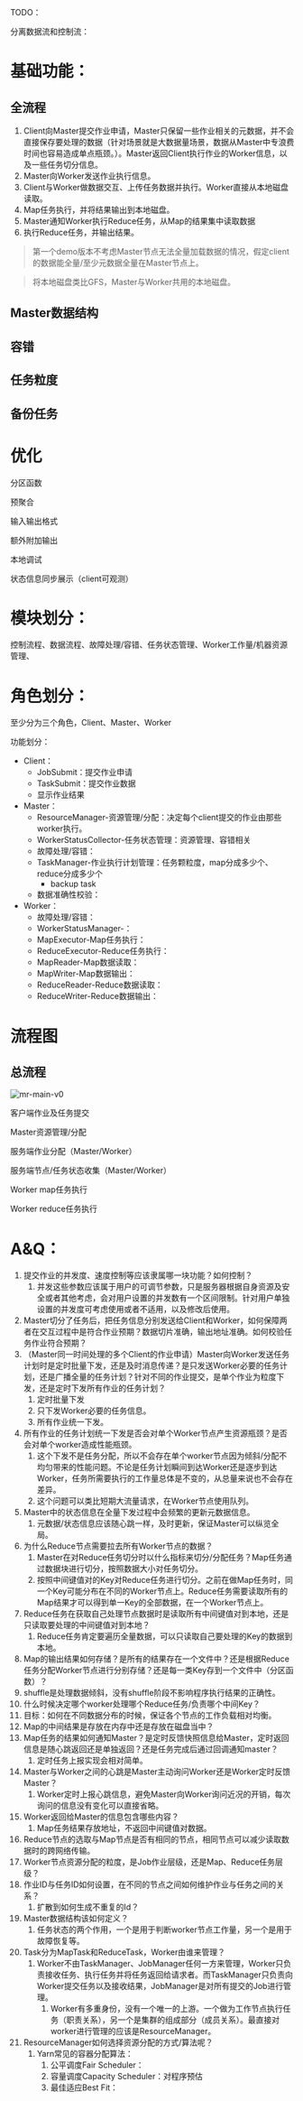 TODO：

分离数据流和控制流：

# 基础功能：

## 全流程

1. Client向Master提交作业申请，Master只保留一些作业相关的元数据，并不会直接保存要处理的数据（针对场景就是大数据量场景，数据从Master中专浪费时间也容易造成单点瓶颈。）。Master返回Client执行作业的Worker信息，以及一些任务切分信息。
2. Master向Worker发送作业执行信息。
3. Client与Worker做数据交互、上传任务数据并执行。Worker直接从本地磁盘读取。
4. Map任务执行，并将结果输出到本地磁盘。
5. Master通知Worker执行Reduce任务，从Map的结果集中读取数据
6. 执行Reduce任务，并输出结果。



> 第一个demo版本不考虑Master节点无法全量加载数据的情况，假定client的数据能全量/至少元数据全量在Master节点上。

> 将本地磁盘类比GFS，Master与Worker共用的本地磁盘。

## Master数据结构



## 容错

## 任务粒度

## 备份任务

# 优化

分区函数

预聚合

输入输出格式

额外附加输出

本地调试

状态信息同步展示（client可观测）



# 模块划分：

控制流程、数据流程、故障处理/容错、任务状态管理、Worker工作量/机器资源管理、

# 角色划分：

至少分为三个角色，Client、Master、Worker

功能划分：

- Client：
  - JobSubmit：提交作业申请
  - TaskSubmit：提交作业数据
  - 显示作业结果
- Master：
  - ResourceManager-资源管理/分配：决定每个client提交的作业由那些worker执行。
  - WorkerStatusCollector-任务状态管理：资源管理、容错相关
  - 故障处理/容错：
  - TaskManager-作业执行计划管理：任务颗粒度，map分成多少个、reduce分成多少个
    - backup task
  - 数据准确性校验：
- Worker：
  - 故障处理/容错：
  - WorkerStatusManager-：
  - MapExecutor-Map任务执行：
  - ReduceExecutor-Reduce任务执行：
  - MapReader-Map数据读取：
  - MapWriter-Map数据输出：
  - ReduceReader-Reduce数据读取：
  - ReduceWriter-Reduce数据输出：

# 流程图

## 总流程

<img src="./images/MapReduce design/mr-main-v0.png" alt="mr-main-v0"  />

客户端作业及任务提交

Master资源管理/分配

服务端作业分配（Master/Worker）

服务端节点/任务状态收集（Master/Worker）

Worker map任务执行

Worker reduce任务执行

# A&Q：

1. 提交作业的并发度、速度控制等应该隶属哪一块功能？如何控制？
   1. 并发这些参数应该属于用户的可调节参数，只是服务器根据自身资源及安全或者其他考虑，会对用户设置的并发数有一个区间限制。针对用户单独设置的并发度可考虑使用或者不适用，以及修改后使用。
2. Master切分了任务后，把任务信息分别发送给Client和Worker，如何保障两者在交互过程中是符合作业预期？数据切片准确，输出地址准确。如何校验任务作业符合预期？
3. （Master同一时间处理的多个Client的作业申请）Master向Worker发送任务计划时是定时批量下发，还是及时消息传递？是只发送Worker必要的任务计划，还是广播全量的任务计划？针对不同的作业提交，是单个作业为粒度下发，还是定时下发所有作业的任务计划？
   1. 定时批量下发
   2. 只下发Worker必要的任务信息。
   3. 所有作业统一下发。
4. 所有作业的任务计划统一下发是否会对单个Worker节点产生资源瓶颈？是否会对单个worker造成性能瓶颈。
   1. 这个下发不是任务分配，所以不会存在单个worker节点因为倾斜/分配不均匀带来的性能问题。不论是任务计划瞬间到达Worker还是逐步到达Worker，任务所需要执行的工作量总体是不变的，从总量来说也不会存在差异。
   2. 这个问题可以类比短期大流量请求，在Worker节点使用队列。
5. Master中的状态信息在全量下发过程中会频繁的更新元数据信息。
   1. 元数据/状态信息应该随心跳一样，及时更新，保证Master可以纵览全局。
6. 为什么Reduce节点需要拉去所有Worker节点的数据？
   1. Master在对Reduce任务切分时以什么指标来切分/分配任务？Map任务通过数据块进行切分，按照数据大小对任务切分。
   2. 按照中间键值对的Key对Reduce任务进行切分。之前在做Map任务时，同一个Key可能分布在不同的Worker节点上。Reduce任务需要读取所有的Map结果才可以得到单一Key的全部数据，在一个Worker节点上。
7. Reduce任务在获取自己处理节点数据时是读取所有中间键值对到本地，还是只读取要处理的中间键值对到本地？
   1. Reduce任务肯定要遍历全量数据，可以只读取自己要处理的Key的数据到本地。
8. Map的输出结果如何存储？是所有的结果存在一个文件中？还是根据Reduce任务分配Worker节点进行分别存储？还是每一类Key存到一个文件中（分区函数）？
9. shuffle是处理数据倾斜，没有shuffle阶段不影响程序执行结果的正确性。
10. 什么时候决定哪个worker处理哪个Reduce任务/负责哪个中间Key？
11. 目标：如何在不同数据分布的时候，保证各个节点的工作负载相对均衡。
12. Map的中间结果是存放在内存中还是存放在磁盘当中？
13. Map任务的结果如何通知Master？是定时反馈快照信息给Master，定时返回信息是随心跳返回还是单独返回？还是任务完成后通过回调通知master？
    1. 定时任务上报实现会相对简单。
14. Master与Worker之间的心跳是Master主动询问Worker还是Worker定时反馈Master？
    1. Worker定时上报心跳信息，避免Master向Worker询问近况的开销，每次询问的信息没有变化可以直接省略。
15. Worker返回给Master的信息包含哪些内容？
    1. Map任务结果存放地址，不返回中间键值对数据。
16. Reduce节点的选取与Map节点是否有相同的节点，相同节点可以减少读取数据时的跨网络传输。
17. Worker节点资源分配的粒度，是Job作业层级，还是Map、Reduce任务层级？
18. 作业ID与任务ID如何设置，在不同的节点之间如何维护作业与任务之间的关系？
    1.  扩散到如何生成不重复的Id？
19. Master数据结构该如何定义？
    1. 任务状态的两个作用，一个是用于判断worker节点工作量，另一个是用于故障恢复等。
20. Task分为MapTask和ReduceTask，Worker由谁来管理？
    1. Worker不由TaskManager、JobManager任何一方来管理，Worker只负责接收任务、执行任务并将任务返回给请求者。而TaskManager只负责向Worker提交任务以及接收结果，JobManager是对所有提交的Job进行管理。
       1. Worker有多重身份，没有一个唯一的上游。一个做为工作节点执行任务（职责关系），另一个是集群的组成部分（成员关系）。最直接对worker进行管理的应该是ResourceManager。
21. ResourceManager如何选择资源分配的方式/算法呢？
    1. Yarn常见的容器分配算法：
       1. 公平调度Fair Scheduler：
       2. 容量调度Capacity Scheduler：对程序预估
       3. 最佳适应Best Fit：